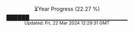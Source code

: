 <p align="center">
⏳Year Progress (22.27 %) <br>
██████▁▁▁▁▁▁▁▁▁▁▁▁▁▁▁▁▁▁▁▁▁▁▁▁ <br>
<sub>Updated: Fri, 22 Mar 2024 12:29:31 GMT</sub>
</p>

